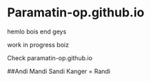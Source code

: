# Paramatin-op.github.io
hemlo bois end geys

work in progress boiz

Check paramatin-op.github.io


##Andi Mandi Sandi Kanger = Randi
